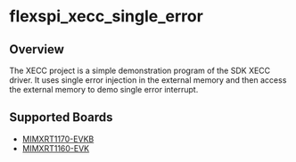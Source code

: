 # flexspi_xecc_single_error

## Overview
The XECC project is a simple demonstration program of the SDK XECC driver. It uses single error injection in the external memory
and then access the external memory to demo single error interrupt.

## Supported Boards
- [MIMXRT1170-EVKB](../../../../_boards/evkbmimxrt1170/driver_examples/xecc/flexspi/xecc_single_error/example_board_readme.md)
- [MIMXRT1160-EVK](../../../../_boards/evkmimxrt1160/driver_examples/xecc/flexspi/xecc_single_error/example_board_readme.md)
